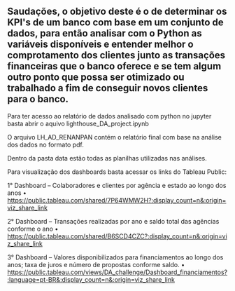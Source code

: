 ## Saudações, o objetivo deste é o de determinar os KPI's de um banco com base em um conjunto de dados, para então analisar com o Python as variáveis disponíveis e entender melhor o comprotamento dos clientes junto as transações financeiras que o banco oferece e se tem algum outro ponto que possa ser otimizado ou trabalhado a fim de conseguir novos clientes para o banco. 

Para ter acesso ao relatório de dados analisado com python no jupyter basta abrir o aquivo lighthouse_DA_project.ipynb

O arquivo LH_AD_RENANPAN contém o relatório final com base na análise dos dados no formato pdf.

Dentro da pasta data estão todas as planilhas utilizadas nas análises. 

Para visualização dos dashboards basta acessar os links do Tableau Public:

1° Dashboard – Colaboradores e clientes por agência e estado ao longo dos anos
    • https://public.tableau.com/shared/7P64WMW2H?:display_count=n&:origin=viz_share_link
    
2° Dashboard – Transações realizadas por ano e saldo total das agências conforme o ano
    • https://public.tableau.com/shared/B6SCD4CZC?:display_count=n&:origin=viz_share_link
    
3° Dashboard – Valores disponibilizados para financiamentos ao longo dos anos; taxa de juros e número de propostas conforme saldo.
    • https://public.tableau.com/views/DA_challenge/Dashboard_financiamentos?:language=pt-BR&:display_count=n&:origin=viz_share_link
